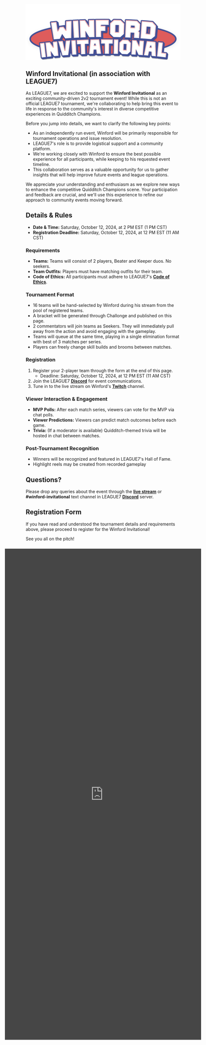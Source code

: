 ![Winford Invitational](../images/events/Winford_Invitational.png)
## Winford Invitational (in association with LEAGUE7)

As LEAGUE7, we are excited to support the **Winford Invitational** as an exciting community-driven 2v2 tournament event! While this is not an official LEAGUE7 tournament, we're collaborating to help bring this event to life in response to the community's interest in diverse competitive experiences in Quidditch Champions. 

Before you jump into details, we want to clarify the following key points:
- As an independently run event, Winford will be primarily responsible for tournament operations and issue resolution.
- LEAGUE7's role is to provide logistical support and a community platform.
- We're working closely with Winford to ensure the best possible experience for all participants, while keeping to his requested event timeline.
- This collaboration serves as a valuable opportunity for us to gather insights that will help improve future events and league operations.

We appreciate your understanding and enthusiasm as we explore new ways to enhance the competitive Quidditch Champions scene. Your participation and feedback are crucial, and we'll use this experience to refine our approach to community events moving forward.


## Details & Rules
- **Date & Time:** Saturday, October 12, 2024, at 2 PM EST (1 PM CST)
- **Registration Deadline:** Saturday, October 12, 2024, at 12 PM EST (11 AM CST)

### Requirements
- **Teams:** Teams will consist of 2 players, Beater and Keeper duos. No seekers.
- **Team Outfits:** Players must have matching outfits for their team.
- **Code of Ethics:** All participants must adhere to LEAGUE7's [**Code of Ethics**](/codeofethics).

### Tournament Format
- 16 teams will be hand-selected by Winford during his stream from the pool of registered teams.
- A bracket will be generated through Challonge and published on this page.
- 2 commentators will join teams as Seekers. They will immediately pull away from the action and avoid engaging with the gameplay.
- Teams will queue at the same time, playing in a single elimination format with best of 3 matches per series.
- Players can freely change skill builds and brooms between matches.

### Registration
1. Register your 2-player team through the form at the end of this page.
   - Deadline: Saturday, October 12, 2024, at 12 PM EST (11 AM CST)
2. Join the LEAGUE7 <span style="color:#f2c02f">[**Discord**](https://discord.gg/Ph8GUq3veh)</span> for event communications.
3. Tune in to the live stream on Winford's <span style="color:#ab7efc">[**Twitch**](https://www.twitch.tv/winford)</span> channel.


### Viewer Interaction & Engagement
- **MVP Polls:** After each match series, viewers can vote for the MVP via chat polls.
- **Viewer Predictions:** Viewers can predict match outcomes before each game.
- **Trivia:** (If a moderator is available) Quidditch-themed trivia will be hosted in chat between matches.

### Post-Tournament Recognition
- Winners will be recognized and featured in LEAGUE7's Hall of Fame.
- Highlight reels may be created from recorded gameplay

## Questions?
Please drop any queries about the event through the <span style="color:#ab7efc">[**live stream**](https://www.twitch.tv/winford)</span> or **#winford-invitational** text channel in LEAGUE7 <span style="color:#f2c02f">[**Discord**](https://discord.gg/Ph8GUq3veh)</span> server.

## Registration Form
If you have read and understood the tournament details and requirements above, please proceed to register for the Winford Invitational!

See you all on the pitch!
<div style="padding: 10px; border-radius: 0px; display: flex; justify-content: center; align-items: center;">
<div style="filter: invert(1);">
  <div style="filter: saturate(100%) brightness(85%) contrast(0.95)">
    <iframe src="https://docs.google.com/forms/d/e/1FAIpQLSdqpjspwzbn4Qc2SqflCiaubIzLD_AUHQNILVzOxVK5WEifbA/viewform?embedded=true" width="640" height="1600" frameborder="0" marginheight="0" marginwidth="0">Loading…</iframe>
 </div>
</div>
</div>
